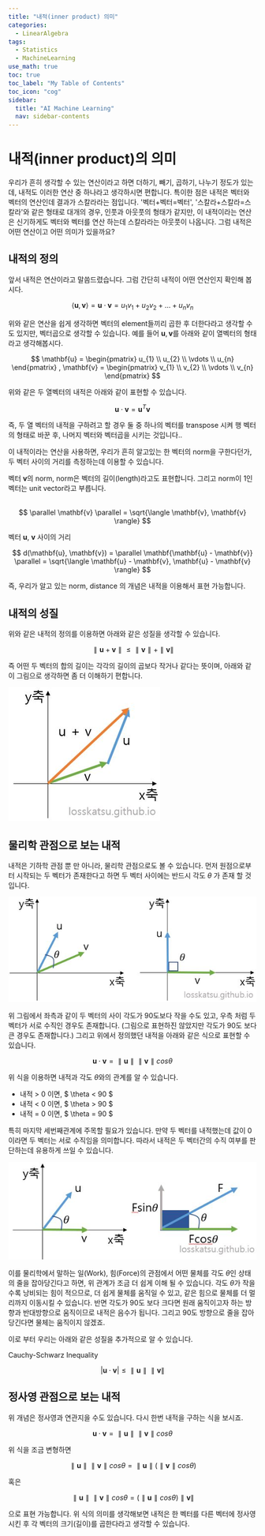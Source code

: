 ```yaml
---
title: "내적(inner product) 의미" 
categories:
  - LinearAlgebra
tags:
  - Statistics
  - MachineLearning
use_math: true
toc: true
toc_label: "My Table of Contents"
toc_icon: "cog"
sidebar:
  title: "AI Machine Learning"
  nav: sidebar-contents
---
```


# 내적(inner product)의 의미

우리가 흔히 생각할 수 있는 연산이라고 하면 더하기, 빼기, 곱하기, 나누기 정도가 있는데, 
내적도 이러한 연산 중 하나라고 생각하시면 편합니다. 
특이한 점은 내적은 벡터와 벡터의 연산인데 결과가 스칼라라는 점입니다. 
'벡터+벡터=벡터', '스칼라+스칼라=스칼라'와 같은 형태로 대개의 경우, 인풋과 아웃풋의 형태가 같지만, 
이 내적이라는 연산은 신기하게도 벡터와 벡터를 연산 하는데 스칼라라는 아웃풋이 나옵니다. 
그럼 내적은 어떤 연산이고 어떤 의미가 있을까요? 
<br />

## 내적의 정의 

앞서 내적은 연산이라고 말씀드렸습니다.
그럼 간단히 내적이 어떤 연산인지 확인해 봅시다.

$$ \langle \mathbf{u}, \mathbf{v} \rangle = \mathbf{u} \cdot \mathbf{v} =  u_{1}v_{1} + u_{2}v_{2} + \dots + u_{n}v_{n} $$

위와 같은 연산을 쉽게 생각하면 벡터의 element들끼리 곱한 후 더한다라고 생각할 수도 있지만, 
벡터곱으로 생각할 수 있습니다. 예를 들어 $\mathbf{u}, \mathbf{v}$를 아래와 같이 열벡터의 형태라고 생각해봅시다.

$$ \mathbf{u} = 
\begin{pmatrix}
u_{1} \\
u_{2} \\
\vdots \\
u_{n}
\end{pmatrix}
, \mathbf{v} =
\begin{pmatrix}
v_{1} \\
v_{2} \\
\vdots \\
v_{n}
\end{pmatrix} $$

위와 같은 두 열벡터의 내적은 아래와 같이 표현할 수 있습니다. 

$$ \mathbf{u} \cdot \mathbf{v} = \mathbf{u}^{T}\mathbf{v} $$

즉, 두 열 벡터의 내적을 구하려고 할 경우 둘 중 하나의 벡터를 transpose 시켜 행 벡터의 형태로 바꾼 후, 
나머지 벡터와 벡터곱을 시키는 것입니다.. 

이 내적이라는 연산을 사용하면, 
우리가 흔히 알고있는 한 벡터의 norm을 구한다던가, 두 벡터 사이의 거리를 측정하는데 이용할 수 있습니다.  

벡터 $\mathbf{v}$의 norm, norm은 벡터의 길이(length)라고도 표현합니다. 그리고 norm이 1인 벡터는 unit vector라고 부릅니다.  
<br />

$$ \parallel \mathbf{v} \parallel = \sqrt{\langle \mathbf{v}, \mathbf{v} \rangle}  $$

벡터 $\mathbf{u}$, $\mathbf{v}$ 사이의 거리 
<br />

$$ d(\mathbf{u}, \mathbf{v}) = \parallel \mathbf{\mathbf{u} - \mathbf{v}} \parallel = \sqrt{\langle \mathbf{u} - \mathbf{v}, \mathbf{u} - \mathbf{v} \rangle}  $$

즉, 우리가 알고 있는 norm, distance 의 개념은 내적을 이용해서 표현 가능합니다.

## 내적의 성질

위와 같은 내적의 정의를 이용하면 아래와 같은 성질을 생각할 수 있습니다.

$$ \parallel \mathbf{u} + \mathbf{v} \parallel \leq \parallel \mathbf{v} \parallel + \parallel \mathbf{v} \parallel $$

즉 어떤 두 벡터의 합의 길이는 각각의 길이의 곱보다 작거나 같다는 뜻이며, 아래와 같이 그림으로 생각하면 좀 더 이해하기 편합니다.

![figure02](/assets/images/innerproduct/innerproduct02.JPG)

 

## 물리학 관점으로 보는 내적

내적은 기하학 관점 뿐 만 아니라, 물리학 관점으로도 볼 수 있습니다. 
먼저 원점으로부터 시작되는 두 벡터가 존재한다고 하면 두 벡터 사이에는 반드시 각도 $\theta$ 가 존재 할 것입니다. 

![figure01](/assets/images/innerproduct/innerproduct01.JPG)

위 그림에서 좌측과 같이 두 벡터의 사이 각도가 90도보다 작을 수도 있고, 
우측 처럼 두 벡터가 서로 수직인 경우도 존재합니다. 
(그림으로 표현하진 않았지만 각도가 90도 보다 큰 경우도 존재합니다.) 
그리고 위에서 정의했던 내적을 아래와 같은 식으로 표현할 수 있습니다. 

$$ \mathbf{u} \cdot \mathbf{v} = \parallel \mathbf{u} \parallel \parallel \mathbf{v} \parallel cos\theta  $$

위 식을 이용하면 내적과 각도 $\theta$와의 관계를 알 수 있습니다. 

* 내적 > 0 이면, $ \theta < 90 $
* 내적 < 0 이면, $ \theta > 90 $
* 내적 = 0 이면, $ \theta = 90 $

특히 마지막 세번째관계에 주목할 필요가 있습니다. 
만약 두 벡터를 내적했는데 값이 0이라면 두 벡터는 서로 수직임을 의미합니다. 
따라서 내적은 두 벡터간의 수직 여부를 판단하는데 유용하게 쓰일 수 있습니다. 

![figure03](/assets/images/innerproduct/innerproduct03.JPG)

이를 물리학에서 말하는 일(Work), 힘(Force)의 관점에서 
어떤 물체를 각도 $\theta$인 상태의 줄을 잡아당긴다고 하면, 
위 관계가 조금 더 쉽게 이해 될 수 있습니다. 
각도 $\theta$가 작을 수록 낭비되는 힘이 적으므로, 
더 쉽게 물체를 움직일 수 있고, 같은 힘으로 물체를 더 멀리까지 이동시킬 수 있습니다. 
반면 각도가 90도 보다 크다면 원래 움직이고자 하는 방향과 반대방향으로 움직이므로 내적은 음수가 됩니다. 
그리고 90도 방향으로 줄을 잡아 당긴다면 물체는 움직이지 않겠죠. 

이로 부터 우리는 아래와 같은 성질을 추가적으로 알 수 있습니다. 

Cauchy-Schwarz Inequality
<br />

$$ | \mathbf{u} \cdot \mathbf{v} | \leq \parallel \mathbf{u} \parallel \parallel \mathbf{v} \parallel $$

## 정사영 관점으로 보는 내적 

위 개념은 정사영과 연관지을 수도 있습니다. 
다시 한번 내적을 구하는 식을 보시죠. 

$$ \mathbf{u} \cdot \mathbf{v} = \parallel \mathbf{u} \parallel \parallel \mathbf{v} \parallel cos\theta  $$

위 식을 조금 변형하면 

$$ \parallel \mathbf{u} \parallel \parallel \mathbf{v} \parallel cos\theta = 
\parallel \mathbf{u} \parallel ( \parallel \mathbf{v} \parallel cos\theta ) $$

혹은

$$ \parallel \mathbf{u} \parallel \parallel \mathbf{v} \parallel cos\theta = 
( \parallel \mathbf{u} \parallel cos\theta ) \parallel \mathbf{v} \parallel   $$

으로 표현 가능합니다. 
위 식의 의미를 생각해보면 내적은 한 벡터를 다른 벡터에 정사영 시킨 후 각 벡터의 크기(길이)를 곱한다라고 생각할 수 있습니다. 



